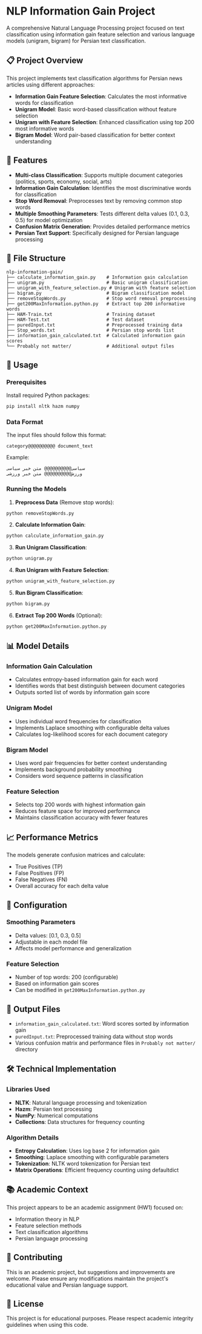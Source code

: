 # NLP Information Gain Project

A comprehensive Natural Language Processing project focused on text classification using information gain feature selection and various language models (unigram, bigram) for Persian text classification.

## 📋 Project Overview

This project implements text classification algorithms for Persian news articles using different approaches:
- **Information Gain Feature Selection**: Calculates the most informative words for classification
- **Unigram Model**: Basic word-based classification without feature selection
- **Unigram with Feature Selection**: Enhanced classification using top 200 most informative words
- **Bigram Model**: Word pair-based classification for better context understanding

## 🎯 Features

- **Multi-class Classification**: Supports multiple document categories (politics, sports, economy, social, arts)
- **Information Gain Calculation**: Identifies the most discriminative words for classification
- **Stop Word Removal**: Preprocesses text by removing common stop words
- **Multiple Smoothing Parameters**: Tests different delta values (0.1, 0.3, 0.5) for model optimization
- **Confusion Matrix Generation**: Provides detailed performance metrics
- **Persian Text Support**: Specifically designed for Persian language processing

## 📁 File Structure

```
nlp-information-gain/
├── calculate_information_gain.py    # Information gain calculation
├── unigram.py                       # Basic unigram classification
├── unigram_with_feature_selection.py # Unigram with feature selection
├── bigram.py                        # Bigram classification model
├── removeStopWords.py               # Stop word removal preprocessing
├── get200MaxInformation.python.py   # Extract top 200 informative words
├── HAM-Train.txt                    # Training dataset
├── HAM-Test.txt                     # Test dataset
├── puredInput.txt                   # Preprocessed training data
├── Stop_words.txt                   # Persian stop words list
├── information_gain_calculated.txt  # Calculated information gain scores
└── Probably not matter/             # Additional output files
```

## 🚀 Usage

### Prerequisites

Install required Python packages:
```bash
pip install nltk hazm numpy
```

### Data Format

The input files should follow this format:
```
category@@@@@@@@@@ document_text
```

Example:
```
سیاسی@@@@@@@@@@ متن خبر سیاسی
ورزش@@@@@@@@@@ متن خبر ورزشی
```

### Running the Models

1. **Preprocess Data** (Remove stop words):
```bash
python removeStopWords.py
```

2. **Calculate Information Gain**:
```bash
python calculate_information_gain.py
```

3. **Run Unigram Classification**:
```bash
python unigram.py
```

4. **Run Unigram with Feature Selection**:
```bash
python unigram_with_feature_selection.py
```

5. **Run Bigram Classification**:
```bash
python bigram.py
```

6. **Extract Top 200 Words** (Optional):
```bash
python get200MaxInformation.python.py
```

## 📊 Model Details

### Information Gain Calculation
- Calculates entropy-based information gain for each word
- Identifies words that best distinguish between document categories
- Outputs sorted list of words by information gain score

### Unigram Model
- Uses individual word frequencies for classification
- Implements Laplace smoothing with configurable delta values
- Calculates log-likelihood scores for each document category

### Bigram Model
- Uses word pair frequencies for better context understanding
- Implements background probability smoothing
- Considers word sequence patterns in classification

### Feature Selection
- Selects top 200 words with highest information gain
- Reduces feature space for improved performance
- Maintains classification accuracy with fewer features

## 📈 Performance Metrics

The models generate confusion matrices and calculate:
- True Positives (TP)
- False Positives (FP)
- False Negatives (FN)
- Overall accuracy for each delta value

## 🔧 Configuration

### Smoothing Parameters
- Delta values: [0.1, 0.3, 0.5]
- Adjustable in each model file
- Affects model performance and generalization

### Feature Selection
- Number of top words: 200 (configurable)
- Based on information gain scores
- Can be modified in `get200MaxInformation.python.py`

## 📝 Output Files

- `information_gain_calculated.txt`: Word scores sorted by information gain
- `puredInput.txt`: Preprocessed training data without stop words
- Various confusion matrix and performance files in `Probably not matter/` directory

## 🛠️ Technical Implementation

### Libraries Used
- **NLTK**: Natural language processing and tokenization
- **Hazm**: Persian text processing
- **NumPy**: Numerical computations
- **Collections**: Data structures for frequency counting

### Algorithm Details
- **Entropy Calculation**: Uses log base 2 for information gain
- **Smoothing**: Laplace smoothing with configurable parameters
- **Tokenization**: NLTK word tokenization for Persian text
- **Matrix Operations**: Efficient frequency counting using defaultdict

## 📚 Academic Context

This project appears to be an academic assignment (HW1) focused on:
- Information theory in NLP
- Feature selection methods
- Text classification algorithms
- Persian language processing

## 🤝 Contributing

This is an academic project, but suggestions and improvements are welcome. Please ensure any modifications maintain the project's educational value and Persian language support.

## 📄 License

This project is for educational purposes. Please respect academic integrity guidelines when using this code.
